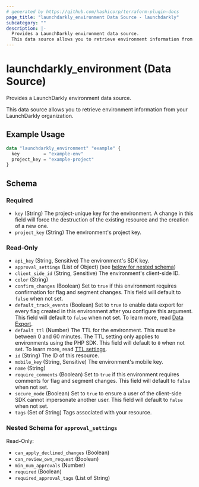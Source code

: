 ```yaml
---
# generated by https://github.com/hashicorp/terraform-plugin-docs
page_title: "launchdarkly_environment Data Source - launchdarkly"
subcategory: ""
description: |-
  Provides a LaunchDarkly environment data source.
  This data source allows you to retrieve environment information from your LaunchDarkly organization.
---
```


# launchdarkly_environment (Data Source)

Provides a LaunchDarkly environment data source.

This data source allows you to retrieve environment information from your LaunchDarkly organization.

## Example Usage

```terraform
data "launchdarkly_environment" "example" {
  key         = "example-env"
  project_key = "example-project"
}
```

<!-- schema generated by tfplugindocs -->
## Schema

### Required

- `key` (String) The project-unique key for the environment. A change in this field will force the destruction of the existing resource and the creation of a new one.
- `project_key` (String) The environment's project key.

### Read-Only

- `api_key` (String, Sensitive) The environment's SDK key.
- `approval_settings` (List of Object) (see [below for nested schema](#nestedatt--approval_settings))
- `client_side_id` (String, Sensitive) The environment's client-side ID.
- `color` (String)
- `confirm_changes` (Boolean) Set to `true` if this environment requires confirmation for flag and segment changes. This field will default to `false` when not set.
- `default_track_events` (Boolean) Set to `true` to enable data export for every flag created in this environment after you configure this argument. This field will default to `false` when not set. To learn more, read [Data Export](https://docs.launchdarkly.com/home/data-export).
- `default_ttl` (Number) The TTL for the environment. This must be between 0 and 60 minutes. The TTL setting only applies to environments using the PHP SDK. This field will default to `0` when not set. To learn more, read [TTL settings](https://docs.launchdarkly.com/home/organize/environments#ttl-settings).
- `id` (String) The ID of this resource.
- `mobile_key` (String, Sensitive) The environment's mobile key.
- `name` (String)
- `require_comments` (Boolean) Set to `true` if this environment requires comments for flag and segment changes. This field will default to `false` when not set.
- `secure_mode` (Boolean) Set to `true` to ensure a user of the client-side SDK cannot impersonate another user. This field will default to `false` when not set.
- `tags` (Set of String) Tags associated with your resource.

<a id="nestedatt--approval_settings"></a>
### Nested Schema for `approval_settings`

Read-Only:

- `can_apply_declined_changes` (Boolean)
- `can_review_own_request` (Boolean)
- `min_num_approvals` (Number)
- `required` (Boolean)
- `required_approval_tags` (List of String)

